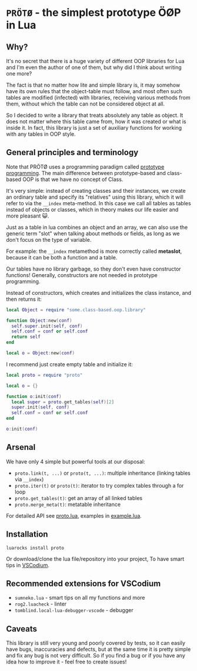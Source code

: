 # `PRÖTØ` - the simplest prototype ÖØP in Lua

## Why?

It's no secret that there is a huge variety of different OOP libraries for Lua
and I'm even the author of one of them, but why did I think about writing
one more?

The fact is that no matter how lite and simple library is, it may somehow have
its own rules that the object-table must follow, and most often such tables are
modified (infected) with libraries, receiving various methods from them, without
which the table can not be considered object at all.

So I decided to write a library that treats absolutely any table as object.
It does not matter where this table came from, how it was created or what is
inside it. In fact, this library is just a set of auxiliary functions for
working with any tables in OOP style.

## General principles and terminology

Note that PRÖTØ uses a programming paradigm called [prototype programming][1].
The main difference between prototype-based and class-based OOP is that we
have no concept of Class.

It's very simple: instead of creating classes and their instances, we create an
ordinary table and specify its "relatives" using this library, which it will
refer to via the `__index` meta-method. In this case we call all tables as
tables instead of objects or classes, which in theory makes our life easier and
more pleasant 😺.

Just as a table in lua combines an object and an array, we can also use the
generic term "slot" when talking about methods or fields, as long as we don't
focus on the type of variable.

For example: the `__index` metamethod is more correctly called **metaslot**,
because it can be both a function and a table.

Our tables have no library garbage, so they don't even have constructor
functions! Generally, constructors are not needed in prototype programming.

Instead of constructors, which creates and initializes the class instance,
and then returns it:

```lua
local Object = require "some.class-based.oop.library"

function Object:new(conf)
  self.super.init(self, conf)
  self.conf = conf or self.conf
  return self
end

local o = Object:new(conf)
```

I recommend just create empty table and initialize it:

```lua
local proto = require "proto"

local o = {}

function o:init(conf)
  local super = proto.get_tables(self)[2]
  super.init(self, conf)
  self.conf = conf or self.conf
end

o:init(conf)
```

## Arsenal

We have only 4 simple but powerful tools at our disposal:

+ `proto.link(t, ...)` or `proto(t, ...)`:
  multiple inheritance (linking tables via `__index`)
+ `proto.iter(t)` or `proto(t)`:
  iterator to try complex tables through a for loop
+ `proto.get_tables(t)`: get an array of all linked tables
+ `proto.merge_meta(t)`: metatable inheritance

For detailed API see [proto.lua](proto.lua),
examples in [example.lua](example.lua).

## Installation

`luarocks install proto`

Or download/clone the lua file/repository into your project,
To have smart tips in [VSCodium][2].

## Recommended extensions for VSCodium

+ `sumneko.lua` - smart tips on all my functions and more
+ `rog2.luacheck` - linter
+ `tomblind.local-lua-debugger-vscode` - debugger

## Caveats

This library is still very young and poorly covered by tests, so it can easily
have bugs, inaccuracies and defects, but at the same time it is pretty simple
and fix any bug is not very difficult. So if you find a bug or if you have any
idea how to improve it - feel free to create issues!

[1]: https://en.wikipedia.org/wiki/Prototype-based_programming
[2]: https://vscodium.com
